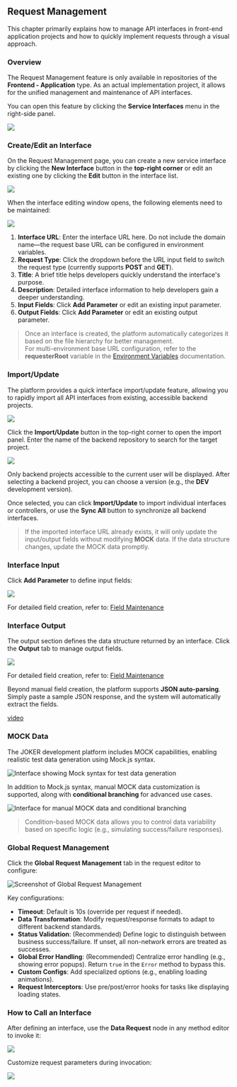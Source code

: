 ## Request Management  

This chapter primarily explains how to manage API interfaces in front-end application projects and how to quickly implement requests through a visual approach.  

### Overview  

The Request Management feature is only available in repositories of the **Frontend - Application** type. As an actual implementation project, it allows for the unified management and maintenance of API interfaces.  

You can open this feature by clicking the **Service Interfaces** menu in the right-side panel.  

![](/workbench/requester.png)  

### Create/Edit an Interface  

On the Request Management page, you can create a new service interface by clicking the **New Interface** button in the **top-right corner** or edit an existing one by clicking the **Edit** button in the interface list.  

![](/workbench/requester1.png)  

When the interface editing window opens, the following elements need to be maintained:  

![](/workbench/requester2.png)  

1. **Interface URL**: Enter the interface URL here. Do not include the domain name—the request base URL can be configured in environment variables.  
2. **Request Type**: Click the dropdown before the URL input field to switch the request type (currently supports **POST** and **GET**).  
3. **Title**: A brief title helps developers quickly understand the interface's purpose.  
4. **Description**: Detailed interface information to help developers gain a deeper understanding.  
5. **Input Fields**: Click **Add Parameter** or edit an existing input parameter.  
6. **Output Fields**: Click **Add Parameter** or edit an existing output parameter.  

> Once an interface is created, the platform automatically categorizes it based on the file hierarchy for better management.  
> For multi-environment base URL configuration, refer to the **requesterRoot** variable in the [Environment Variables](/workbench/env) documentation.  

### Import/Update  

The platform provides a quick interface import/update feature, allowing you to rapidly import all API interfaces from existing, accessible backend projects.  

![](/workbench/requester11.png)  

Click the **Import/Update** button in the top-right corner to open the import panel. Enter the name of the backend repository to search for the target project.  

![](/workbench/requester12.png)  

Only backend projects accessible to the current user will be displayed. After selecting a backend project, you can choose a version (e.g., the **DEV** development version).  

Once selected, you can click **Import/Update** to import individual interfaces or controllers, or use the **Sync All** button to synchronize all backend interfaces.  

> If the imported interface URL already exists, it will only update the input/output fields without modifying **MOCK** data. If the data structure changes, update the MOCK data promptly.  

### Interface Input  

Click **Add Parameter** to define input fields:  

![](/workbench/requester3.png)  

For detailed field creation, refer to: [Field Maintenance](/workbench/property)  

### Interface Output  

The output section defines the data structure returned by an interface. Click the **Output** tab to manage output fields.  

![](/workbench/requester4.png)  

For detailed field creation, refer to: [Field Maintenance](/workbench/property)  

Beyond manual field creation, the platform supports **JSON auto-parsing**. Simply paste a sample JSON response, and the system will automatically extract the fields.  

[video](/workbench/requester5.mp4)  

### MOCK Data  

The JOKER development platform includes MOCK capabilities, enabling realistic test data generation using Mock.js syntax.  

![Interface showing Mock syntax for test data generation](/workbench/requester6.png)  

In addition to Mock.js syntax, manual MOCK data customization is supported, along with **conditional branching** for advanced use cases.  

![Interface for manual MOCK data and conditional branching](/workbench/requester7.png)  

> Condition-based MOCK data allows you to control data variability based on specific logic (e.g., simulating success/failure responses).  

### Global Request Management  

Click the **Global Request Management** tab in the request editor to configure:  

![Screenshot of Global Request Management](/workbench/requester8.png)  

Key configurations:  

- **Timeout**: Default is 10s (override per request if needed).  
- **Data Transformation**: Modify request/response formats to adapt to different backend standards.  
- **Status Validation**: (Recommended) Define logic to distinguish between business success/failure. If unset, all non-network errors are treated as successes.  
- **Global Error Handling**: (Recommended) Centralize error handling (e.g., showing error popups). Return `true` in the `Error` method to bypass this.  
- **Custom Configs**: Add specialized options (e.g., enabling loading animations).  
- **Request Interceptors**: Use pre/post/error hooks for tasks like displaying loading states.  

### How to Call an Interface  

After defining an interface, use the **Data Request** node in any method editor to invoke it:  

![](/workbench/requester9.png)  

Customize request parameters during invocation:  

![](/workbench/requester10.png)